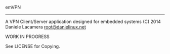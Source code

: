 emVPN

---------------

A VPN Client/Server application designed for embedded systems
(C) 2014 Daniele Lacamera <root@danielinux.net>

WORK IN PROGRESS

See LICENSE for Copying.


